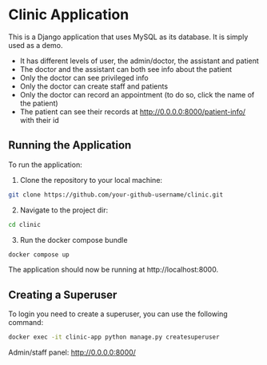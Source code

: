 # Clinic Application

This is a Django application that uses MySQL as its database. It is simply used as a demo.
- It has different levels of user, the admin/doctor, the assistant and patient
- The doctor and the assistant can both see info about the patient 
- Only the doctor can see privileged info 
- Only the doctor can create staff and patients
- Only the doctor can record an appointment (to do so, click the name of the patient)
- The patient can see their records at http://0.0.0.0:8000/patient-info/ with their id


## Running the Application

To run the application:

1. Clone the repository to your local machine:

```bash
git clone https://github.com/your-github-username/clinic.git
```

2. Navigate to the project dir:
```bash 
cd clinic
```
3. Run the docker compose bundle

```bash 
docker compose up
```
The application should now be running at http://localhost:8000.


## Creating a Superuser
To login you need to create a superuser, you can use the following command:
```bash 
docker exec -it clinic-app python manage.py createsuperuser
```

Admin/staff panel: http://0.0.0.0:8000/
